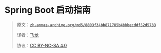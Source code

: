 # Spring Boot 启动指南

> 原文：[`zh.annas-archive.org/md5/8803f34bb871785b4bbbecddf52d5733`](https://zh.annas-archive.org/md5/8803f34bb871785b4bbbecddf52d5733)
> 
> 译者：[飞龙](https://github.com/wizardforcel)
> 
> 协议：[CC BY-NC-SA 4.0](http://creativecommons.org/licenses/by-nc-sa/4.0/)